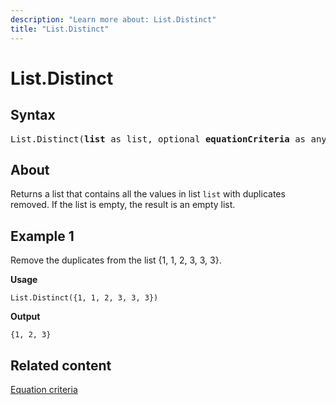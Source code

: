```yaml
---
description: "Learn more about: List.Distinct"
title: "List.Distinct"
---
```

# List.Distinct

## Syntax

<pre>
List.Distinct(<b>list</b> as list, optional <b>equationCriteria</b> as any) as list
</pre>

## About

Returns a list that contains all the values in list `list` with duplicates removed. If the list is empty, the result is an empty list.

## Example 1

Remove the duplicates from the list {1, 1, 2, 3, 3, 3}.

**Usage**

```powerquery-m
List.Distinct({1, 1, 2, 3, 3, 3})
```

**Output**

`{1, 2, 3}`

## Related content

[Equation criteria](list-functions.md#equation-criteria)
